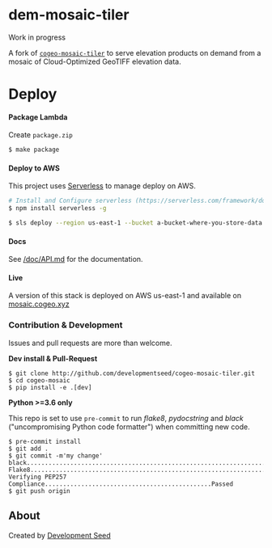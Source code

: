 # dem-mosaic-tiler

Work in progress

A fork of [`cogeo-mosaic-tiler`][cogeo-mosaic-tiler] to serve elevation products
on demand from a mosaic of Cloud-Optimized GeoTIFF elevation data.

[cogeo-mosaic-tiler]: https://github.com/developmentseed/cogeo-mosaic-tiler

# Deploy

#### Package Lambda

Create `package.zip`

```bash
$ make package
```

#### Deploy to AWS

This project uses [Serverless](https://serverless.com) to manage deploy on AWS.

```bash
# Install and Configure serverless (https://serverless.com/framework/docs/providers/aws/guide/credentials/)
$ npm install serverless -g

$ sls deploy --region us-east-1 --bucket a-bucket-where-you-store-data
```

#### Docs

See [/doc/API.md](/doc/API.md) for the documentation.

#### Live

A version of this stack is deployed on AWS us-east-1 and available on [mosaic.cogeo.xyz](https://mosaic.cogeo.xyz)

### Contribution & Development

Issues and pull requests are more than welcome.

**Dev install & Pull-Request**

```
$ git clone http://github.com/developmentseed/cogeo-mosaic-tiler.git
$ cd cogeo-mosaic
$ pip install -e .[dev]
```

**Python >=3.6 only**

This repo is set to use `pre-commit` to run _flake8_, _pydocstring_ and _black_ ("uncompromising Python code formatter") when committing new code.

```
$ pre-commit install
$ git add .
$ git commit -m'my change'
black....................................................................Passed
Flake8...................................................................Passed
Verifying PEP257 Compliance..............................................Passed
$ git push origin
```

## About

Created by [Development Seed](http://developmentseed.org)
